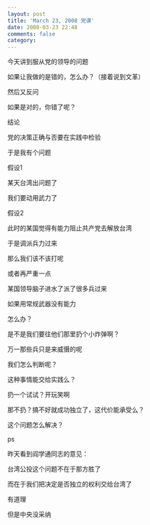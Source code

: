 ```yaml
---
layout: post
title: 'March 23, 2008 党课'
date: 2008-03-23 22:48
comments: false
category: 
---
```

    

今天讲到服从党的领导的问题

  

如果让我做的是错的，怎么办？（接着说到文革）

  

然后又反问

如果是对的，你错了呢？

  

结论

党的决策正确与否要在实践中检验

  

  

  

  

于是我有个问题

  

假设1

某天台湾出问题了

我们要动用武力了

假设2

此时的某国觉得有能力阻止共产党去解放台湾

于是调派兵力过来

  

  

那么我们该不该打呢

或者再严重一点

某国领导脑子进水了派了很多兵过来

如果用常规武器没有能力

怎么办？

  

是不是我们要往他们那里扔个小炸弹啊？

  

万一那些兵只是来威慑的呢

我们怎么判断呢？

  

  

这种事情能交给实践么？

扔一个试试？开玩笑啊

那不扔？搞不好就成功独立了，这代价能承受么？

  

  

  

这个问题怎么解决？

  

  

  

  

  

ps

昨天看到阎学通同志的意见：

台湾公投这个问题不在于那方胜了

而在于我们把决定是否独立的权利交给台湾了

  

  

有道理

但是中央没采纳
